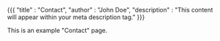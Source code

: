 {{{
"title"       : "Contact",
"author"      : "John Doe",
"description" : "This content will appear within your meta description tag."
}}}

This is an example "Contact" page.
